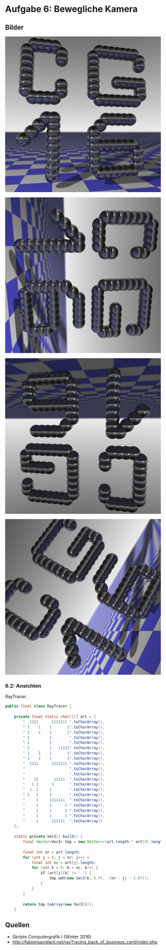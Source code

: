 # Aufgabe 6: Bewegliche Kamera


## Bilder

![](a06-1.png)

![](a06-2.png)

![](a06-3.png)

![](a06-4.png)





### 6.2: Ansichten

RayTracer:

```java
public final class RayTracer {

    private final static char[][] art = {
        "  1111      1111111 ".toCharArray(),
        " 1    1    1       1".toCharArray(),
        " 1    1    1       1".toCharArray(),
        " 1         1        ".toCharArray(),
        " 1         1        ".toCharArray(),
        " 1         1   11111".toCharArray(),
        " 1    1    1       1".toCharArray(),
        " 1    1    1       1".toCharArray(),
        "  1111      1111111 ".toCharArray(),
        "                    ".toCharArray(),
        "                    ".toCharArray(),
        "    11       11111  ".toCharArray(),
        "   1 1      1       ".toCharArray(),
        "  1  1     1        ".toCharArray(),
        " 1   1     1        ".toCharArray(),
        "     1     1111111  ".toCharArray(),
        "     1     1      1 ".toCharArray(),
        "     1     1      1 ".toCharArray(),
        "     1     1      1 ".toCharArray(),
        "     1      111111  ".toCharArray()
    };

    static private Vec3[] build() {
        final Vector<Vec3> tmp = new Vector<>(art.length * art[0].length);

        final int nr = art.length;
        for (int j = 0; j < nr; j++) {
            final int nc = art[j].length;
            for (int k = 0; k < nc; k++) {
                if (art[j][k] != ' ') {
                    tmp.add(new Vec3(k, 6.5f, -(nr - j) - 1.0f));
                }
            }
        }

        return tmp.toArray(new Vec3[0]);
    }

```


## Quellen

- Skripte Computergrafik I (Winter 2016)
- http://fabiensanglard.net/rayTracing_back_of_business_card/index.php
